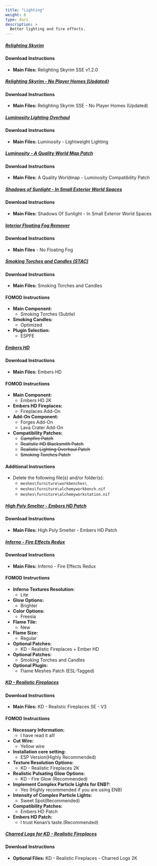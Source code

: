 ```yaml
---
title: "Lighting"
weight: 8
type: docs
description: >
  Better lighting and fire effects.
---
```


##### [Relighting Skyrim](https://www.nexusmods.com/skyrimspecialedition/mods/8586?tab=files)

#### Download Instructions

* **Main Files:** Relighting Skyrim SSE v1.2.0

##### [Relighting Skyrim - No Player Homes (Updated)](https://www.nexusmods.com/skyrimspecialedition/mods/42280?tab=files)

#### Download Instructions

* **Main Files:** Relighting Skyrim SSE - No Player Homes (Updated)

##### [Luminosity Lighting Overhaul](https://www.nexusmods.com/skyrimspecialedition/mods/16830?tab=files)

#### Download Instructions

* **Main Files:** Luminosity - Lightweight Lighting

##### [Luminosity - A Quality World Map Patch](https://www.nexusmods.com/skyrimspecialedition/mods/30162?tab=files)

#### Download Instructions

* **Main Files:** A Quality Worldmap - Luminosity Compatibility Patch

##### [Shadows of Sunlight - In Small Exterior World Spaces](https://www.nexusmods.com/skyrimspecialedition/mods/41368?tab=files)

#### Download Instructions

- **Main Files:** Shadows Of Sunlight - In Small Exterior World Spaces

##### [Interior Floating Fog Remover](https://www.nexusmods.com/skyrimspecialedition/mods/4298?tab=files)

#### Download Instructions

* **Main Files** - No Floating Fog

##### [Smoking Torches and Candles (STAC)](https://www.nexusmods.com/skyrimspecialedition/mods/8607?tab=files)

#### Download Instructions

* **Main Files:** Smoking Torches and Candles

#### FOMOD Instructions

* **Main Component:**
  * Smoking Torches (Subtle)
* **Smoking Candles:**
  * Optimized
* **Plugin Selection:**
  * ESPFE

##### [Embers HD](https://www.nexusmods.com/skyrimspecialedition/mods/14368?tab=files)

#### Download Instructions

* **Main Files:** Embers HD

#### FOMOD Instructions

* **Main Component:**
  * Embers HD 2K
* **Embers HD Fireplaces:**
  * Fireplaces Add-On
* **Add-On Component:**
  * Forges Add-On
  * Lava Crater Add-On
* **Compatibility Patches:**
  * ~~Campfire Patch~~
  * ~~Realistic HD Blacksmith Patch~~
  * ~~Realistic Lighting Overhaul Patch~~
  * ~~Smoking Torches Patch~~

#### Additional Instructions

* Delete the following file(s) and/or folder(s):
  * `meshes\furniture\workbenches\`
  * `meshes\furniture\alchemyworkbench.nif`
  * `meshes\furniture\alchemyworkstation.nif`

##### [High Poly Smelter - Embers HD Patch](https://www.nexusmods.com/skyrimspecialedition/mods/9951?tab=files)

#### Download Instructions

- **Main Files:** High Poly Smelter - Embers HD Patch

##### [Inferno - Fire Effects Redux](https://www.nexusmods.com/skyrimspecialedition/mods/29316?tab=files)

#### Download Instructions

* **Main Files:** Inferno - Fire Effects Redux

#### FOMOD Instructions

* **Inferno Textures Resolution:**
  * Lite
* **Glow Options:**
  * Brighter
* **Color Options:**
  * Freesia
* **Flame Tile:**
  * New
* **Flame Size:**
  * Regular
* **Optional Patches:**
  * KD - Realistic Fireplaces + Ember HD
* **Optional Patches:**
  * Smoking Torches and Candles
* **Optional Plugin:**
  * Flame Meshes Patch (ESL-Tagged)

##### [KD - Realistic Fireplaces](https://www.nexusmods.com/skyrimspecialedition/mods/28877?tab=files)

#### Download Instructions

* **Main Files:** KD - Realistic Fireplaces SE - V3

#### FOMOD Instructions

* **Necessary Information:**
  * I have read it all!
* **Cut Wire:**
  * Yellow wire
* **Installation core setting:**
  * ESP Version(Highly Recommended)
* **Texture Resolution Options:**
  * KD - Realistic Fireplaces 2K
* **Realistic Pulsating Glow Options:**
  * KD - Fire Glow (Recommended)
* **Implement Complex Particle Lights for ENB?:**
  * Yes (Highly recommended if you are using ENB)
* **Intensity of Complex Particle Lights:**
  * Sweet Spot(Recommended)
* **Compatibility Patches:**
  * Embers HD Patch
* **Embers HD Patch:**
  * I trust Kenan’s taste.(Recommended)

##### [Charred Logs for KD - Realistic Fireplaces](https://www.nexusmods.com/skyrimspecialedition/mods/29376?tab=files)

#### Download Instructions

* **Optional Files:** KD - Realistic Fireplaces - Charred Logs 2K